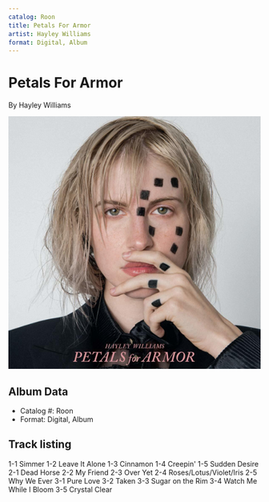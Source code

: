 ```yaml
---
catalog: Roon
title: Petals For Armor
artist: Hayley Williams
format: Digital, Album
---
```


# Petals For Armor

By Hayley Williams

![](../../assets/albumcovers/Hayley_Williams-Petals_For_Armor.png)

## Album Data

- Catalog #: Roon
- Format: Digital, Album


## Track listing


1-1 Simmer
1-2 Leave It Alone
1-3 Cinnamon
1-4 Creepin'
1-5 Sudden Desire
2-1 Dead Horse
2-2 My Friend
2-3 Over Yet
2-4 Roses/Lotus/Violet/Iris
2-5 Why We Ever
3-1 Pure Love
3-2 Taken
3-3 Sugar on the Rim
3-4 Watch Me While I Bloom
3-5 Crystal Clear

